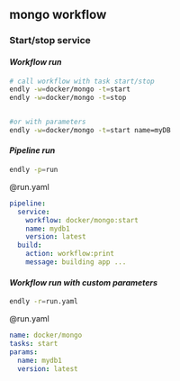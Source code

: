 ## mongo workflow


### Start/stop service

#### _Workflow run_
```bash
# call workflow with task start/stop
endly -w=docker/mongo -t=start
endly -w=docker/mongo -t=stop


#or with parameters
endly -w=docker/mongo -t=start name=myDB
```

#### _Pipeline run_

```bash
endly -p=run
```

@run.yaml
```yaml
pipeline:
  service:
    workflow: docker/mongo:start
    name: mydb1
    version: latest
  build:
    action: workflow:print
    message: building app ...
```


#### _Workflow run with custom parameters_
 
 
```bash      
endly -r=run.yaml
```


@run.yaml 
```yaml
name: docker/mongo
tasks: start
params:
  name: mydb1
  version: latest
```
